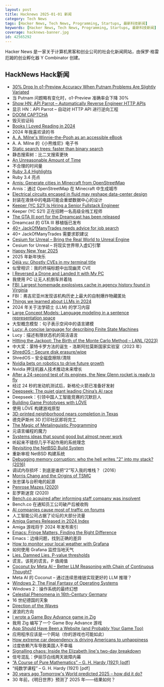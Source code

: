 ```yaml
---
layout: post
title: Hacknews 2025-01-01 新闻
category: Tech News
tags: [Hacker News, Tech News, Programming, Startups, 最新科技新闻]
keywords: [Hacker News, Tech News, Programming, Startups, 最新科技新闻]
coverage: hacknews-banner.jpg
id: 42565292
---
```


Hacker News 是一家关于计算机黑客和创业公司的社会化新闻网站，由保罗·格雷厄姆的创业孵化器 Y Combinator 创建。

## HackNews Hack新闻

- [30% Drop In o1-Preview Accuracy When Putnam Problems Are Slightly Variated](https://openreview.net/forum?id=YXnwlZe0yf&noteId=yrsGpHd0Sf)
- 当 Putnam 问题略有变化时，o1-Preview 准确率会下降 30%
- [Show HN: API Parrot – Automatically Reverse Engineer HTTP APIs](https://apiparrot.com/)
- 显示 HN：API Parrot – 自动对 HTTP API 进行逆向工程
- [DOOM CAPTCHA](https://doom-captcha.vercel.app/)
- 毁灭验证码
- [Books I Loved Reading in 2024](https://thoughts.wyounas.com/p/books-i-enjoyed-most-in-2024)
- 2024 年我喜欢读的书
- [A. A. Milne's Winnie-the-Pooh as an accessible eBook](https://tilde.zone/@gluejar/113749300977151258)
- A. A. Milne 的《小熊维尼》电子书
- [Static search trees: faster than binary search](https://curiouscoding.nl/posts/static-search-tree/)
- 静态搜索树：比二叉搜索更快
- [An Unreasonable Amount of Time](https://allenpike.com/2024/an-unreasonable-amount-of-time)
- 不合理的时间量
- [Ruby 3.4 Highlights](https://blog.sinjakli.co.uk/2025/01/01/ruby-3-4-highlights/)
- Ruby 3.4 亮点
- [Arnis: Generate cities in Minecraft from OpenStreetMap](https://github.com/louis-e/arnis)
- Arnis：通过 OpenStreetMap 在 Minecraft 中生成城市
- [Electrical circuits encased in fluid may reshape data-center design](https://www.sandia.gov/labnews/2024/05/30/hpc-cooling/)
- 封装在液体中的电路可能会重塑数据中心的设计
- [Keeper (YC S21) Is Hiring a Senior Fullstack Engineer](https://www.ycombinator.com/companies/keeper/jobs/fLwv59z-senior-fullstack-engineer)
- Keeper (YC S21) 正在招聘一名高级全栈工程师
- [The GTA III port for the Dreamcast has been released](https://gitlab.com/skmp/dca3-game)
- Dreamcast 的 GTA III 移植版已发布
- [40+ JackOfManyTrades needs advice for job search]()
- 40+ JackOfManyTrades 需要求职建议
- [Cesium for Unreal – Bring the Real World to Unreal Engine](https://cesium.com/platform/cesium-for-unreal/)
- Cesium for Unreal – 将现实世界带入虚幻引擎
- [Happy New Year 2025]()
- 2025 年新年快乐
- [Déjà vu: Ghostly CVEs in my terminal title](https://dgl.cx/2024/12/ghostty-terminal-title)
- 似曾相识：我的终端标题中出现幽灵 CVE
- [I Reversed a Drone and Landed It with My PC](https://www.hardbreak.wiki/network-analysis/protocols/application-layer/proprietary-protocols/parrot-anafi-drone-reverse-engineering)
- 我使用 PC 让无人机倒车并着陆
- [FBI: Largest homemade explosives cache in agency history found in Virginia](https://thehill.com/national-security/5061535-virginia-man-arrested-explosives/)
- FBI：弗吉尼亚州发现该机构历史上最大的自制爆炸物藏匿处
- [Things we learned about LLMs in 2024](https://simonwillison.net/2024/Dec/31/llms-in-2024/)
- 2024 年关于法学硕士 (LLM) 的学习内容
- [Large Concept Models: Language modeling in a sentence representation space](https://github.com/facebookresearch/large_concept_model)
- 大型概念模型：句子表示空间中的语言建模
- [Lucy: A concise language for describing Finite State Machines](https://pkg.spooky.click/lucylang/)
- Lucy：描述有限状态机的简洁语言
- [Hitting the Jackpot: The Birth of the Monte Carlo Method – LANL (2023)](https://www.lanl.gov/media/publications/actinide-research-quarterly/first-quarter-2023/hitting-the-jackpot-the-birth-of-the-monte-carlo-method)
- 中大奖：蒙特卡罗方法的诞生 - 洛斯阿拉莫斯国家实验室（2023 年）
- [ShredOS – Secure disk erasure/wipe](https://github.com/PartialVolume/shredos.x86_64)
- ShredOS – 安全磁盘擦除/清除
- [Nvidia bets on robotics to drive future growth](https://www.ft.com/content/7c3dafa8-ffb9-4ca8-b677-ab3cc2afbdcb)
- Nvidia 押注机器人技术推动未来增长
- [After a 24-second test of its engines, the New Glenn rocket is ready to fly](https://arstechnica.com/space/2024/12/blue-origin-hot-fires-new-glenn-rocket-setting-up-a-launch-early-next-year/)
- 经过 24 秒的发动机测试后，新格伦火箭已准备好发射
- [Deepseek: The quiet giant leading China’s AI race](https://www.chinatalk.media/p/deepseek-ceo-interview-with-chinas)
- Deepseek：引领中国人工智能竞赛的沉默巨人
- [Building Game Prototypes with LÖVE](https://healeycodes.com/building-game-prototypes-with-love)
- 使用 LÖVE 构建游戏原型
- [3D-printed neighborhood nears completion in Texas](https://www.yahoo.com/news/worlds-largest-3d-printed-neighborhood-060654029.html)
- 德克萨斯州 3D 打印社区即将完工
- [The Magic of Metalinguistic Programming](https://ericnormand.substack.com/p/the-magic-of-metalinguistic-programming)
- 元语言编程的魔力
- [Systems ideas that sound good but almost never work](https://hardcoresoftware.learningbyshipping.com/p/225-systems-ideas-that-sound-good)
- 听起来不错但几乎不起作用的系统理念
- [Revisiting the NetBSD Build System](https://blogsystem5.substack.com/p/netbsd-build-system)
- 重新审视 NetBSD 构建系统
- [Debugging memory corruption: who the hell writes "2" into my stack? (2016)](https://unity.com/blog/engine-platform/debugging-memory-debugging-memory-corruption-who-wrote-2-into-my-stack-who-the-hell)
- 调试内存损坏：到底是谁把“2”写入我的堆栈？（2016）
- [Morris Chang and the Origins of TSMC](https://www.construction-physics.com/p/morris-chang-and-the-origins-of-tsmc)
- 张忠谋与台积电的起源
- [Penrose Mazes (2020)](https://justinpombrio.net/archive/penrose-maze/)
- 彭罗斯迷宫 (2020)
- [Bench.co acquired after informing staff company was insolvent](https://www.bench.co/press-release)
- Bench.co 在通知员工公司破产后被收购
- [AI companies cause most of traffic on forums](https://pod.geraspora.de/posts/17342163)
- 人工智能公司占据了论坛的大部分流量
- [Amiga Games Released in 2024 Index](https://www.lemonamiga.com/forum/viewtopic.php?t=19114)
- Amiga 游戏将于 2024 年发布索引
- [Emacs: Fringe Matters, Finding the Right Difference](https://karthinks.com/software/fringe-matters-finding-the-right-difference/)
- Emacs：边缘问题，找到正确的差异
- [How to monitor your local weather with Grafana](https://grafana.com/blog/2024/12/26/how-to-monitor-your-local-weather-with-grafana/)
- 如何使用 Grafana 监控当地天气
- [Lies. Damned Lies. P-value thresholds](https://www.newyorker.com/magazine/2019/09/09/what-statistics-can-and-cant-tell-us-about-ourselves)
- 谎言。该死的谎言。P 值阈值
- [Coconut by Meta AI – Better LLM Reasoning with Chain of Continuous Thought?](https://aipapersacademy.com/chain-of-continuous-thought/)
- Meta AI 的 Coconut – 通过连续思维链实现更好的 LLM 推理？
- [Windows 2: The Final Fantasy of Operating Systems](https://www.ninakalinina.com/notes/win2/)
- Windows 2：操作系统的最终幻想
- [Celestial Phenomena in 16th-Century Germany](https://publicdomainreview.org/collection/celestial-phenomena-16th-century-germany/)
- 16 世纪德国的天象
- [Direction of the Waves](https://kyndinfo.notion.site/Direction-of-the-waves-8d1da5a580614d01af8724c1e698a6e1)
- 波浪的方向
- [I wrote a Game Boy Advance game in Zig](https://jonot.me/posts/zig-gba/)
- 我用 Zig 编写了一个 Game Boy Advance 游戏
- [App Should Have Been a Website (and Probably Your Game Too)](https://rogueengine.io/blog/your-app-should-have-been-a-website)
- 应用程序应该是一个网站（你的游戏也可能如此）
- [How extreme car dependency is driving Americans to unhappiness](https://www.theguardian.com/us-news/2024/dec/29/extreme-car-dependency-unhappiness-americans)
- 过度依赖汽车导致美国人不幸福
- [Signalling chaos: Inside the Elizabeth line's two-day breakdown](https://www.ianvisits.co.uk/articles/signalling-chaos-inside-the-elizabeth-lines-two-day-breakdown-78097/)
- 信号混乱：伊丽莎白线两天故障内幕
- [“A Course of Pure Mathematics” – G. H. Hardy (1921) [pdf]](https://www.gutenberg.org/files/38769/38769-pdf.pdf)
- “纯数学课程” – G. H. Hardy (1921) [pdf]
- [30 years ago Tomorrow's World predicted 2025 – how did it do?](https://www.bbc.co.uk/news/articles/cjdn10yk0k1o)
- 30 年前，《明日世界》预测了 2025 年——结果如何？

